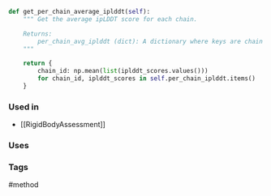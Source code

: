```python
def get_per_chain_average_iplddt(self):
	""" Get the average ipLDDT score for each chain.

	Returns:
		per_chain_avg_iplddt (dict): A dictionary where keys are chain IDs and values are the average ipLDDT scores for that chain.
	"""

	return {
		chain_id: np.mean(list(iplddt_scores.values()))
		for chain_id, iplddt_scores in self.per_chain_iplddt.items()
	}
```

### Used in
- [[RigidBodyAssessment]]

### Uses


### Tags
#method 